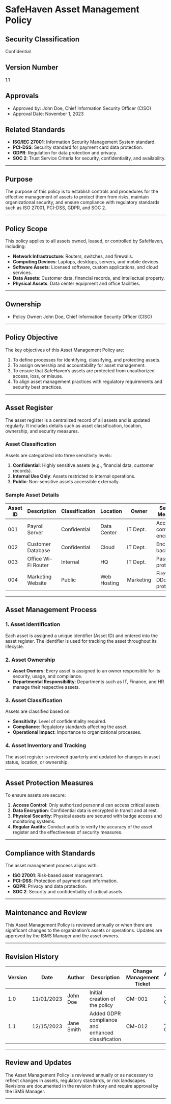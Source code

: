 # SafeHaven Asset Management Policy

## Security Classification
Confidential

## Version Number
1.1

## Approvals
- Approved by: John Doe, Chief Information Security Officer (CISO)
- Approval Date: November 1, 2023

## Related Standards
- **ISO/IEC 27001**: Information Security Management System standard.
- **PCI-DSS**: Security standard for payment card data protection.
- **GDPR**: Regulation for data protection and privacy.
- **SOC 2**: Trust Service Criteria for security, confidentiality, and availability.

---

## Purpose
The purpose of this policy is to establish controls and procedures for the effective management of assets to protect them from risks, maintain organizational security, and ensure compliance with regulatory standards such as ISO 27001, PCI-DSS, GDPR, and SOC 2.

---

## Policy Scope
This policy applies to all assets owned, leased, or controlled by SafeHaven, including:
- **Network Infrastructure**: Routers, switches, and firewalls.
- **Computing Devices**: Laptops, desktops, servers, and mobile devices.
- **Software Assets**: Licensed software, custom applications, and cloud services.
- **Data Assets**: Customer data, financial records, and intellectual property.
- **Physical Assets**: Data center equipment and office facilities.

---

## Ownership
- Policy Owner: John Doe, Chief Information Security Officer (CISO)

---

## Policy Objective
The key objectives of this Asset Management Policy are:
1. To define processes for identifying, classifying, and protecting assets.
2. To assign ownership and accountability for asset management.
3. To ensure that SafeHaven’s assets are protected from unauthorized access, loss, or misuse.
4. To align asset management practices with regulatory requirements and security best practices.

---

## Asset Register
The asset register is a centralized record of all assets and is updated regularly. It includes details such as asset classification, location, ownership, and security measures.

### Asset Classification
Assets are categorized into three sensitivity levels:
1. **Confidential**: Highly sensitive assets (e.g., financial data, customer records).
2. **Internal Use Only**: Assets restricted to internal operations.
3. **Public**: Non-sensitive assets accessible externally.

### Sample Asset Details
| Asset ID | Description                | Classification | Location    | Owner      | Security Measures         |
|----------|----------------------------|----------------|-------------|------------|---------------------------|
| 001      | Payroll Server             | Confidential   | Data Center | IT Dept.   | Access control, encryption|
| 002      | Customer Database          | Confidential   | Cloud       | IT Dept.   | Encryption, backup        |
| 003      | Office Wi-Fi Router        | Internal       | HQ          | IT Dept.   | Password-protected        |
| 004      | Marketing Website          | Public         | Web Hosting | Marketing  | Firewall, DDoS protection |

---

## Asset Management Process

### 1. Asset Identification
Each asset is assigned a unique identifier (Asset ID) and entered into the asset register. The identifier is used for tracking the asset throughout its lifecycle.

### 2. Asset Ownership
- **Asset Owners**: Every asset is assigned to an owner responsible for its security, usage, and compliance.
- **Departmental Responsibility**: Departments such as IT, Finance, and HR manage their respective assets.

### 3. Asset Classification
Assets are classified based on:
- **Sensitivity**: Level of confidentiality required.
- **Compliance**: Regulatory standards affecting the asset.
- **Operational Impact**: Importance to organizational processes.

### 4. Asset Inventory and Tracking
The asset register is reviewed quarterly and updated for changes in asset status, location, or ownership.

---

## Asset Protection Measures
To ensure assets are secure:
1. **Access Control**: Only authorized personnel can access critical assets.
2. **Data Encryption**: Confidential data is encrypted in transit and at rest.
3. **Physical Security**: Physical assets are secured with badge access and monitoring systems.
4. **Regular Audits**: Conduct audits to verify the accuracy of the asset register and the effectiveness of security measures.

---

## Compliance with Standards
The asset management process aligns with:
- **ISO 27001**: Risk-based asset management.
- **PCI-DSS**: Protection of payment card information.
- **GDPR**: Privacy and data protection.
- **SOC 2**: Security and confidentiality of critical assets.

---

## Maintenance and Review
This Asset Management Policy is reviewed annually or when there are significant changes to the organization’s assets or operations. Updates are approved by the ISMS Manager and the asset owners.

---

## Revision History

| Version | Date       | Author        | Description                                        | Change Management Ticket | Approved By              |
|---------|------------|---------------|--------------------------------------------------|---------------------------|--------------------------|
| 1.0     | 11/01/2023 | John Doe      | Initial creation of the policy                   | CM-001                   | John Doe, CISO          |
| 1.1     | 12/15/2023 | Jane Smith    | Added GDPR compliance and enhanced classification| CM-012                   | John Doe, CISO          |

---

## Review and Updates
The Asset Management Policy is reviewed annually or as necessary to reflect changes in assets, regulatory standards, or risk landscapes. Revisions are documented in the revision history and require approval by the ISMS Manager.

---
